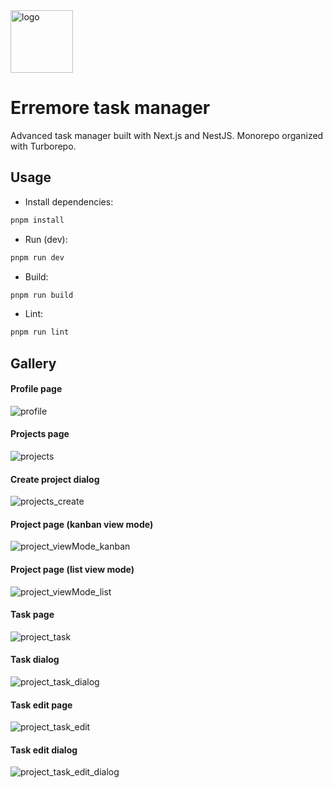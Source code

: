 <img alt="logo" width=100 src="https://github.com/user-attachments/assets/95b669a7-0b25-4380-8b6d-d4c1411e88cc" />

# Erremore task manager

Advanced task manager built with Next.js and NestJS. Monorepo organized with Turborepo.

## Usage

- Install dependencies:

```bash
pnpm install
```

- Run (dev):

```bash
pnpm run dev
```

- Build:

```bash
pnpm run build
```

- Lint:

```bash
pnpm run lint
```

## Gallery
#### Profile page
<img alt="profile" src="https://github.com/user-attachments/assets/068f8a73-8368-4389-ac82-f7121c293323" />

#### Projects page
<img alt="projects" src="https://github.com/user-attachments/assets/02fe5fe7-6859-46c4-a8ca-577950905510" />

#### Create project dialog
<img alt="projects_create" src="https://github.com/user-attachments/assets/c0ab9509-655e-4dfc-9459-7421de7d8225" />

#### Project page (kanban view mode)
<img alt="project_viewMode_kanban" src="https://github.com/user-attachments/assets/bc274dd4-6ba9-4e4f-9be8-26db736837b4" />

#### Project page (list view mode)
<img alt="project_viewMode_list" src="https://github.com/user-attachments/assets/b51dac2c-fa7b-406c-9146-1312c7a53245" />

#### Task page
<img alt="project_task" src="https://github.com/user-attachments/assets/b861ddd8-47dc-4729-b7d0-194adcfbcaf9" />

#### Task dialog
<img alt="project_task_dialog" src="https://github.com/user-attachments/assets/55c055ab-26c6-4965-9d16-0fb8754467ea" />

#### Task edit page
<img alt="project_task_edit" src="https://github.com/user-attachments/assets/87bef960-0eb0-4318-b71f-f00a7073d643" />

#### Task edit dialog
<img alt="project_task_edit_dialog" src="https://github.com/user-attachments/assets/5dc958af-9d60-485b-8320-1013e766c181" />
